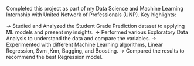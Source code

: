 Completed this project as part of my Data Science and Machine Learning Internship with United Network of Professionals (UNP). Key highlights:

-> Studied and Analyzed the Student Grade Prediction dataset to applying ML models and present my insights.
-> Performed various Exploratory Data Analysis to understand the data and compare the variables.
-> Experimented with different Machine Learning algorithms, Linear Regression, Svm ,Knn, Bagging, and Boosting.
-> Compared the results to recommend the best Regression model.
